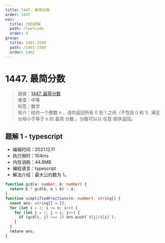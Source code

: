 ```yaml
---
title: 1447. 最简分数
order: 1447
nav:
  title: 力扣题解
  path: /leetcode
  order: 4
group:
  title: 1401-1500
  path: /1401-1500
  order: 1401
---
```


# 1447. 最简分数

> 链接：[1447. 最简分数](https://leetcode-cn.com/problems/simplified-fractions/)  
> 难度：中等  
> 标签：数学  
> 简介：给你一个整数 n ，请你返回所有 0 到 1 之间（不包括 0 和 1）满足分母小于等于 n 的 最简 分数 。分数可以以 任意 顺序返回。

## 题解 1 - typescript

- 编辑时间：2021.12.11
- 执行用时：104ms
- 内存消耗：44.8MB
- 编程语言：typescript
- 解法介绍：最大公约数为 1。

```typescript
function gcd(a: number, b: number) {
  return b ? gcd(b, a % b) : a;
}
function simplifiedFractions(n: number): string[] {
  const ans: string[] = [];
  for (let i = 2; i <= n; i++) {
    for (let j = 1; j < i; j++) {
      if (gcd(i, j) === 1) ans.push(`${j}/${i}`);
    }
  }
  return ans;
}
```
